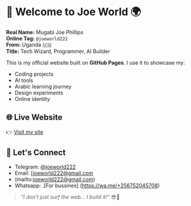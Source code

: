 # 👋 Welcome to Joe World 🌍

**Real Name:** Mugabi Joe Phillips  
**Online Tag:** `@joeworld222`  
**From:** Uganda 🇺🇬  
**Title:** Tech Wizard, Programmer, AI Builder  

This is my official website built on **GitHub Pages**. I use it to showcase my:
- Coding projects
- AI tools
- Arabic learning journey
- Design experiments
- Online identity

## 🌐 Live Website
👉 [Visit my site](https://joeworld222.github.io)

## 💬 Let's Connect
- Telegram: [@joeworld222](https://t.me/joeworld222)
- Email: [joeworld222@gmail.com
- (mailto:joeworld222@gmail.com)
- Whatsapp: .[For bussines]
  (https://wa.me/+256752045708)
> _“I don't just surf the web... I build it!”_ 😎🧠
